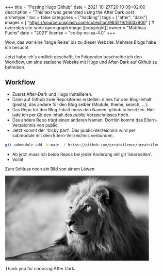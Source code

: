 +++
title = "Posting Hugo Github"
date = 2021-10-27T20:10:09+02:00
description = "This text was generated using the After Dark post archetype."
toc = false
categories = ["hacking"]
tags = ["after", "dark"]
images = [
  "https://source.unsplash.com/collection/983219/1600x900"
] # overrides site-wide open graph image
[[copyright]]
  owner = "Matthias Fuchs"
  date = "2021"
  license = "cc-by-nc-sa-4.0"
+++

Wow, das war eine 'lange Reise' bis zu dieser Website. Mehrere Blogs habe ich besucht.

Jetzt habe ich's endlich geschafft. Im Folgenden beschreibe ich den Workflow, um eine statische Website mit Hugo und After-Dark auf Github zu betreiben.

## Workflow
 - Zuerst After-Dark und Hugo installieren.
 - Dann auf Github zwei Repositories erstellen: eines für den Blog-Inhalt (posts), das andere für den Blog selber (Module, theme, search, ...).
 - Das Repo für den Blog-Inhalt muss den Namen <Benutzername>.github.io besitzen. Hier lade ich per Git den Inhalt des public Verzeichnisses hoch.
 - Das andere Repo trägt einen anderen Namen. Dorthin kommt das Eltern-Verzeichnis von public.
 - Jetzt kommt der 'tricky part': Das public-Verzeichnis wird per submodule mit dem Eltern-Verzeichnis verbunden.
 
 ```sh
 git submodule add -b main -f https://github.com/greatsilence/greatsilence.github.io.git public 
 ```

 - Ab jetzt muss ich beide Repos bei jeder Änderung mit git 'bearbeiten'. 
 - Voilà!
 
Zum Schluss noch ein Bild von einem Löwen:

![Löwe](/static/lion.png)
 
Thank you for choosing After Dark.
